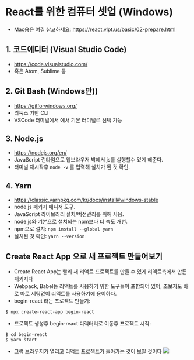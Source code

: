 # React를 위한 컴퓨터 셋업 (Windows)
- Mac용은 여길 참고하세요: https://react.vlpt.us/basic/02-prepare.html

## 1. 코드에디터 (Visual Studio Code)
- https://code.visualstudio.com/
- 혹은 Atom, Sublime 등

## 2. Git Bash (Windows만))
- https://gitforwindows.org/
- 리눅스 기반 CLI
- VSCode 터미널에서 에서 기본 터미널로 선택 가능

## 3. Node.js
- https://nodejs.org/en/
- JavaScript 런타임으로 웹브라우저 밖에서 js를 실행할수 있게 해준다.
- 터미널 재시작후 ```node -v``` 를 입력해 설치가 된 것 확인.

## 4. Yarn
- https://classic.yarnpkg.com/kr/docs/install#windows-stable
- node.js 패키지 매니저 도구.
- JavaScript 라이브러리 설치/버전관리를 위해 사용.
- node.js와 기본으로 설치되는 npm보다 더 속도 개선.
- npm으로 설치:
    ```npm install --global yarn```
- 설치된 것 확인:
    ```yarn --version```

## Create React App 으로 새 프로젝트 만들어보기
- Create React App는 빨리 새 리액트 프로젝트를 만들 수 있게 리액트측에서 만든 패키지다
- Webpack, Babel등 리액트를 사용하기 위한 도구들이 포함되어 있어, 초보자도 바로 따로 세팅없이 리액트를 사용하기에 용이하다.
- begin-react 라는 프로젝트 만들기:
```
$ npx create-react-app begin-react
```
- 프로젝트 생성후 begin-react 디렉터리로 이동후 프로젝트 시작:
```
$ cd begin-react
$ yarn start
```
- 그럼 브라우저가 열리고 리액트 프로젝트가 돌아가는 것이 보일 것이다
![](https://i.imgur.com/E6DgKVH.png)